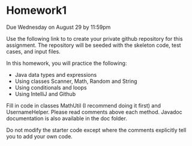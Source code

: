 # Homework1
Due Wednesday on August 29 by 11:59pm

Use the following link to to create your private github repository for this assignment. 
The repository will be seeded with the skeleton code, test cases, and input files.

In this homework, you will practice the following:
- Java data types and expressions
- Using classes Scanner, Math, Random and String
- Using conditionals and loops
- Using IntelliJ and Github

Fill in code in classes MathUtil (I recommend doing it first) and UsernameHelper. Please read comments above each method. 
Javadoc documentation is also available in the doc folder.

Do not modify the starter code except where the comments explicitly tell you to add your own code.


